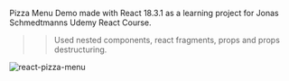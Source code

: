 Pizza Menu Demo made with React 18.3.1 as a learning project for Jonas Schmedtmanns Udemy React Course.

>> Used nested components, react fragments, props and props destructuring.

![react-pizza-menu](https://github.com/user-attachments/assets/f3886db9-fca6-4e02-9df9-4d96d9d8daac)
